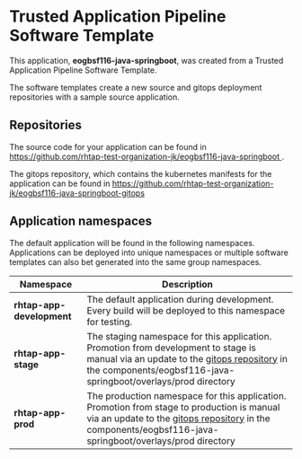 # Trusted Application Pipeline Software Template

This application, **eogbsf116-java-springboot**, was created from a Trusted Application Pipeline Software Template.

The software templates create a new source and gitops deployment repositories with a sample source application. 

## Repositories

The source code for your application can be found in [https://github.com/rhtap-test-organization-jk/eogbsf116-java-springboot ](https://github.com/rhtap-test-organization-jk/eogbsf116-java-springboot ).
 
The gitops repository, which contains the kubernetes manifests for the application can be found in 
[https://github.com/rhtap-test-organization-jk/eogbsf116-java-springboot-gitops ](https://github.com/rhtap-test-organization-jk/eogbsf116-java-springboot-gitops ) 

## Application namespaces 

The default application will be found in the following namespaces. Applications can be deployed into unique namespaces or multiple software templates can also bet generated into the same group namespaces.  

|  Namespace   |  Description   |  
| -------- | -------- |   
| **rhtap-app-development** | The default application during development. Every build will be deployed to this namespace for testing. | 
| **rhtap-app-stage** | The staging namespace for this application. Promotion from development to stage is manual via an update to the [gitops repository](https://github.com/rhtap-test-organization-jk/eogbsf116-java-springboot-gitops ) in the components/eogbsf116-java-springboot/overlays/prod directory |  
| **rhtap-app-prod** | The production namespace for this application. Promotion from stage to production is manual via an update to the [gitops repository](https://github.com/rhtap-test-organization-jk/eogbsf116-java-springboot-gitops ) in the components/eogbsf116-java-springboot/overlays/prod directory | 